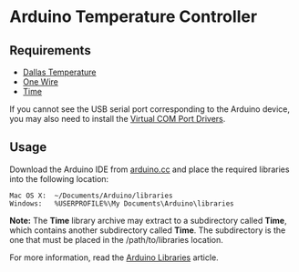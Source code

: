# Arduino Temperature Controller

## Requirements

* [Dallas Temperature](https://github.com/milesburton/Arduino-Temperature-Control-Library.git)
* [One Wire](http://www.pjrc.com/teensy/td_libs_OneWire.html)
* [Time](http://arduino.cc/playground/Code/Time)

If you cannot see the USB serial port corresponding to the Arduino device, you may also need to
install the [Virtual COM Port Drivers](http://www.ftdichip.com/Drivers/VCP.htm).

## Usage

Download the Arduino IDE from [arduino.cc](http://arduino.cc/en/Main/Software) and place
the required libraries into the following location:

    Mac OS X:  ~/Documents/Arduino/libraries
    Windows:   %USERPROFILE%\My Documents\Arduino\libraries

**Note:** The **Time** library archive may extract to a subdirectory called **Time**, which
contains another subdirectory called **Time**. The subdirectory is the one that must be placed
in the /path/to/libraries location.

For more information, read the [Arduino Libraries](http://www.arduino.cc/en/Hacking/Libraries) article.

